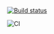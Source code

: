 [![Build status](https://ci.appveyor.com/api/projects/status/kiiwiqjmc098trd9?svg=true)](https://ci.appveyor.com/project/OlyaVirchenko/goblin-game)

![CI](https://github.com/OlyaVirchenko/Goblin-game/actions/workflows/web.yml/badge.svg)